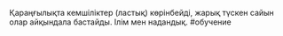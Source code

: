 Қараңғылықта кемшіліктер (ластық) көрінбейді, жарық түскен сайын олар айқындала бастайды. Ілім мен надандық.
#обучение 